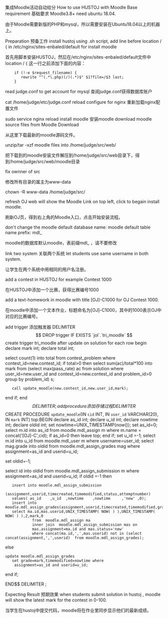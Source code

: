集成Moodle活动自动给分
How to use HUSTOJ with Moodle
Base requirement 基础要求
Moodle3.8+ need ubuntu 18.04.

由于Moodle需要新版的PHP和mysql，所以需要安装在Ubuntu18.04以上的机器上。

Preparation 预备工作
install hustoj using .sh script, add line before location / { in /etc/nginx/sites-enbaled/default for install moodle

首先用脚本安装HUSTOJ，然后在/etc/nginx/sites-enbaled/default文件中location / { 这一行之前添加下面的内容：

        if (!-e $request_filename) {
           rewrite "^(.*\.php)(/)(.*)$" $1?file=/$3 last;
        }

read judge.conf to get account for mysql 查阅judge.conf获得数据库账户

cat /home/judge/etc/judge.conf
reload configure for nginx 重新加载nginx配置文件

sudo service nginx reload
install moodle 安装moodle
download moodle source files from Moodle Download

从这里下载最新的moodle源码文件。

unzip/tar -xzf moodle files into /home/judge/src/web/

把下载到的moodle安装文件解压到/home/judge/src/web目录下，得到/home/judge/src/web/moodle目录

fix ownner of src

修改所有目录的属主为www-data

chown -R www-data /home/judge/src/

refresh OJ web will show the Moodle Link on top left, click to begain install moodle.

刷新OJ页，得到右上角的Moodle入口，点击开始安装流程。

don't change the moodle default database name: moodle default table name prefix: mdl_

moodle的数据库默认moodle，表前缀mdl_ ，请不要修改

link two system 关联两个系统
let students use same username in both system.

让学生在两个系统中用相同的用户名注册。

add a contest in HUSTOJ for example Contest 1000

在HUSTOJ中添加一个比赛，获得比赛编号1000

add a text-homework in moodle with title [OJ]-C1000 for OJ Contest 1000.

在moodle中添加一个文本作业，标题命名为[OJ]-C1000，其中的1000表示OJ中对应的比赛编号。

add trigger 添加触发器
DELIMITER $$
DROP trigger IF EXISTS `jol`.`tri_moodle` $$
create trigger tri_moodle
after update on solution
for each row
begin
   declare mark int;
   declare total int;
  
   select count(1) into total from contest_problem where contest_id=new.contest_id;
   if total>0 then
       select sum(ac)/total*100 into mark
          from (select max(pass_rate) ac from solution where user_id=new.user_id and contest_id=new.contest_id and problem_id>0 group by problem_id) s;
     
       call update_moodle(new.contest_id,new.user_id,mark);
       
   end if;
end $$
DELIMITER ;
add procedure 添加存储过程
DELIMITER $$
CREATE PROCEDURE `update_moodle`(IN `cid` INT, IN `user_id` VARCHAR(20), IN `mark` INT)
top:BEGIN
   declare as_id int;
  declare u_id int;
  declare nowtime int;
  declare oldid int;
  set nowtime=UNIX_TIMESTAMP(now());
  set as_id=0;
  select m.id into as_id from
        moodle.mdl_assign m
         where m.name = concat('[OJ]-C',cid);
  if as_id=0 then
    leave top;
  end if;
  set u_id =-1;
  select m.id into u_id from moodle.mdl_user m where username=user_id;
  select mag.grade into oldid from moodle.mdl_assign_grades mag
      where assignment=as_id and userid=u_id;

  set oldid=-1;

  select id into oldid from moodle.mdl_assign_submission m
      where assignment=as_id and userid=u_id;
    if oldid =-1 then
 
       insert into moodle.mdl_assign_submission
             (assignment,userid,timecreated,timemodified,status,attemptnumber)
       values( as_id    ,u_id  ,nowtime    ,nowtime     ,'new' ,0);
       insert into  moodle.mdl_assign_grades(assignment,userid,timecreated,timemodified,grader,grade,attemptnumber)
       select ma.id,mas.userid,UNIX_TIMESTAMP( NOW( ) ),UNIX_TIMESTAMP( NOW( ) ),2,mark,0
                from  moodle.mdl_assign ma
                inner join  moodle.mdl_assign_submission mas on
                mas.assignment=ma.id and mas.status='new' 
                where concat(ma.id,',',mas.userid) not in (select  concat(assignment,',',userid)  from moodle.mdl_assign_grades);

   else

   
    update moodle.mdl_assign_grades
       set grade=mark,timemodified=nowtime where
        assignment=as_id and userid=u_id;

  end if;

  
END$$
DELIMITER ;
 
Expecting Result 预期效果
when students submit solution in hustoj , moodle will show the latest mark for the contest in 0-100.

当学生在hustoj中提交代码，moodle将在作业里同步显示他们的最新成绩。
